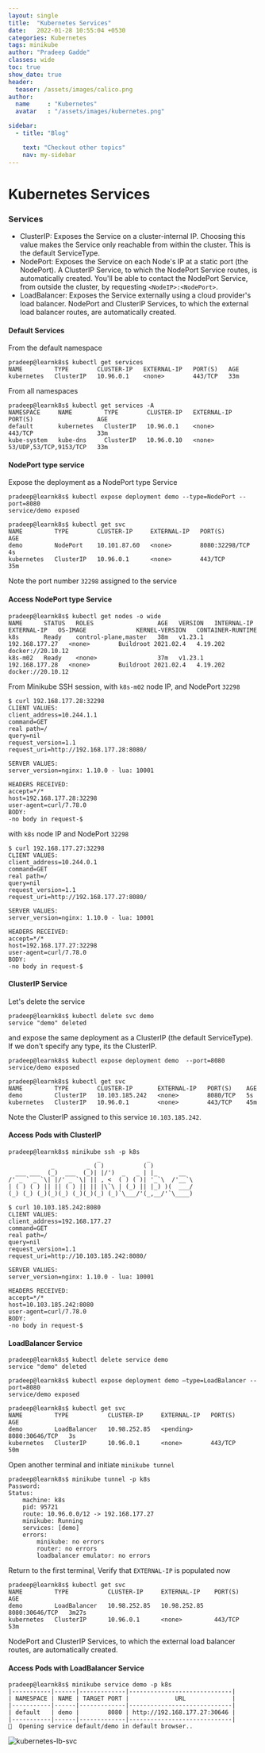 ```yaml
---
layout: single
title:  "Kubernetes Services"
date:   2022-01-28 10:55:04 +0530
categories: Kubernetes
tags: minikube
author: "Pradeep Gadde"
classes: wide
toc: true
show_date: true
header:
  teaser: /assets/images/calico.png
author:
  name     : "Kubernetes"
  avatar   : "/assets/images/kubernetes.png"

sidebar:
  - title: "Blog"

    text: "Checkout other topics"
    nav: my-sidebar
---
```

# Kubernetes Services


### Services
- ClusterIP: Exposes the Service on a cluster-internal IP. Choosing this value makes the Service only reachable from within the cluster. This is the default ServiceType.
- NodePort: Exposes the Service on each Node's IP at a static port (the NodePort). A ClusterIP Service, to which the NodePort Service routes, is automatically created. You'll be able to contact the NodePort Service, from outside the cluster, by requesting `<NodeIP>:<NodePort>`. 
- LoadBalancer: Exposes the Service externally using a cloud provider's load balancer. NodePort and ClusterIP Services, to which the external load balancer routes, are automatically created.

####  Default Services
From the default namespace
```shell
pradeep@learnk8s$ kubectl get services
NAME         TYPE        CLUSTER-IP   EXTERNAL-IP   PORT(S)   AGE
kubernetes   ClusterIP   10.96.0.1    <none>        443/TCP   33m
```
From all namespaces
```shell
pradeep@learnk8s$ kubectl get services -A
NAMESPACE     NAME         TYPE        CLUSTER-IP   EXTERNAL-IP   PORT(S)                  AGE
default       kubernetes   ClusterIP   10.96.0.1    <none>        443/TCP                  33m
kube-system   kube-dns     ClusterIP   10.96.0.10   <none>        53/UDP,53/TCP,9153/TCP   33m
```

#### NodePort type service
Expose the deployment as a NodePort type Service
```shell
pradeep@learnk8s$ kubectl expose deployment demo --type=NodePort --port=8080
service/demo exposed
```
```shell
pradeep@learnk8s$ kubectl get svc
NAME         TYPE        CLUSTER-IP     EXTERNAL-IP   PORT(S)          AGE
demo         NodePort    10.101.87.60   <none>        8080:32298/TCP   4s
kubernetes   ClusterIP   10.96.0.1      <none>        443/TCP          35m
```
Note the port number `32298` assigned to the service

#### Access NodePort type Service
```shell
pradeep@learnk8s$ kubectl get nodes -o wide
NAME      STATUS   ROLES                  AGE   VERSION   INTERNAL-IP      EXTERNAL-IP   OS-IMAGE              KERNEL-VERSION   CONTAINER-RUNTIME
k8s       Ready    control-plane,master   38m   v1.23.1   192.168.177.27   <none>        Buildroot 2021.02.4   4.19.202         docker://20.10.12
k8s-m02   Ready    <none>                 37m   v1.23.1   192.168.177.28   <none>        Buildroot 2021.02.4   4.19.202         docker://20.10.12
```
From Minikube SSH session, with `k8s-m02` node IP, and NodePort `32298`
```shell
$ curl 192.168.177.28:32298
CLIENT VALUES:
client_address=10.244.1.1
command=GET
real path=/
query=nil
request_version=1.1
request_uri=http://192.168.177.28:8080/

SERVER VALUES:
server_version=nginx: 1.10.0 - lua: 10001

HEADERS RECEIVED:
accept=*/*
host=192.168.177.28:32298
user-agent=curl/7.78.0
BODY:
-no body in request-$
```
with `k8s` node IP and NodePort `32298`
```shell
$ curl 192.168.177.27:32298
CLIENT VALUES:
client_address=10.244.0.1
command=GET
real path=/
query=nil
request_version=1.1
request_uri=http://192.168.177.27:8080/

SERVER VALUES:
server_version=nginx: 1.10.0 - lua: 10001

HEADERS RECEIVED:
accept=*/*
host=192.168.177.27:32298
user-agent=curl/7.78.0
BODY:
-no body in request-$
```

#### ClusterIP Service
Let's delete the service
```shell
pradeep@learnk8s$ kubectl delete svc demo
service "demo" deleted
```
and expose the same deployment as a ClusterIP (the default ServiceType). If we don't specify any type, its the ClusterIP.

```shell
pradeep@learnk8s$ kubectl expose deployment demo  --port=8080
service/demo exposed
```

```shell
pradeep@learnk8s$ kubectl get svc
NAME         TYPE        CLUSTER-IP       EXTERNAL-IP   PORT(S)    AGE
demo         ClusterIP   10.103.185.242   <none>        8080/TCP   5s
kubernetes   ClusterIP   10.96.0.1        <none>        443/TCP    45m
```
Note the ClusterIP assigned to this service `10.103.185.242`.

#### Access Pods with ClusterIP
```shell
pradeep@learnk8s$ minikube ssh -p k8s
                         _             _
            _         _ ( )           ( )
  ___ ___  (_)  ___  (_)| |/')  _   _ | |_      __
/' _ ` _ `\| |/' _ `\| || , <  ( ) ( )| '_`\  /'__`\
| ( ) ( ) || || ( ) || || |\`\ | (_) || |_) )(  ___/
(_) (_) (_)(_)(_) (_)(_)(_) (_)`\___/'(_,__/'`\____)

$ curl 10.103.185.242:8080
CLIENT VALUES:
client_address=192.168.177.27
command=GET
real path=/
query=nil
request_version=1.1
request_uri=http://10.103.185.242:8080/

SERVER VALUES:
server_version=nginx: 1.10.0 - lua: 10001

HEADERS RECEIVED:
accept=*/*
host=10.103.185.242:8080
user-agent=curl/7.78.0
BODY:
-no body in request-$
```

#### LoadBalancer Service
```shell
pradeep@learnk8s$ kubectl delete service demo
service "demo" deleted
```
```shell
pradeep@learnk8s$ kubectl expose deployment demo –type=LoadBalancer --port=8080
service/demo exposed
```
```shell
pradeep@learnk8s$ kubectl get svc
NAME         TYPE           CLUSTER-IP     EXTERNAL-IP   PORT(S)          AGE
demo         LoadBalancer   10.98.252.85   <pending>     8080:30646/TCP   3s
kubernetes   ClusterIP      10.96.0.1      <none>        443/TCP          50m
```
Open another terminal and initiate `minikube tunnel`
```shell
pradeep@learnk8s$ minikube tunnel -p k8s
Password:
Status:
	machine: k8s
	pid: 95721
	route: 10.96.0.0/12 -> 192.168.177.27
	minikube: Running
	services: [demo]
    errors:
		minikube: no errors
		router: no errors
		loadbalancer emulator: no errors
```
Return to the first terminal, Verify that `EXTERNAL-IP` is populated now
```shell
pradeep@learnk8s$ kubectl get svc
NAME         TYPE           CLUSTER-IP     EXTERNAL-IP    PORT(S)          AGE
demo         LoadBalancer   10.98.252.85   10.98.252.85   8080:30646/TCP   3m27s
kubernetes   ClusterIP      10.96.0.1      <none>         443/TCP          53m
```
NodePort and ClusterIP Services, to which the external load balancer routes, are automatically created.

#### Access Pods with LoadBalancer Service
```shell
pradeep@learnk8s$ minikube service demo -p k8s
|-----------|------|-------------|-----------------------------|
| NAMESPACE | NAME | TARGET PORT |             URL             |
|-----------|------|-------------|-----------------------------|
| default   | demo |        8080 | http://192.168.177.27:30646 |
|-----------|------|-------------|-----------------------------|
🎉  Opening service default/demo in default browser..
```

![kubernetes-lb-svc](/assets/images/kubernetes-lb-svc.png) 

